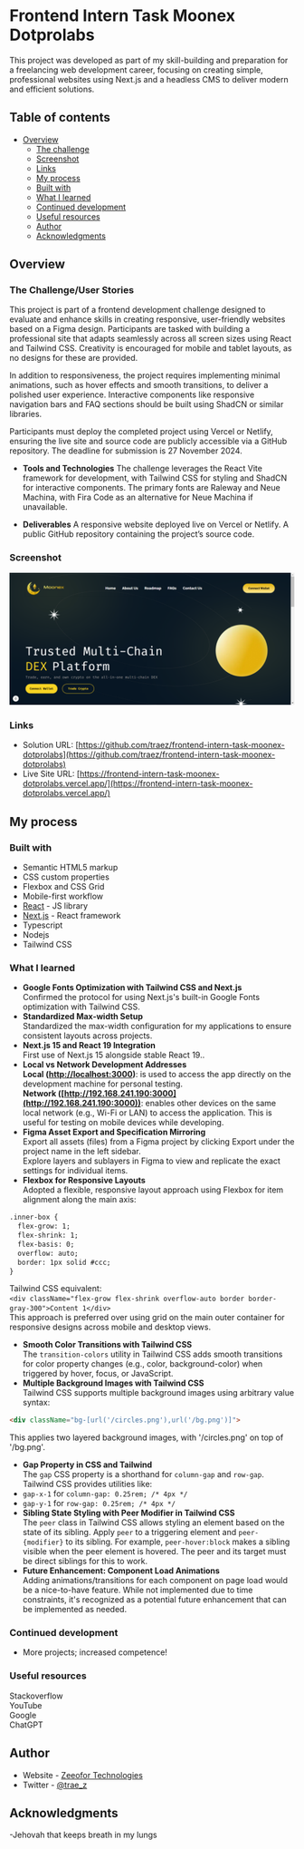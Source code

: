 # Frontend Intern Task Moonex Dotprolabs

This project was developed as part of my skill-building and preparation for a freelancing web development career, focusing on creating simple, professional websites using Next.js and a headless CMS to deliver modern and efficient solutions.

## Table of contents

- [Overview](#overview)
  - [The challenge](#the-challenge)
  - [Screenshot](#screenshot)
  - [Links](#links)
  - [My process](#my-process)
  - [Built with](#built-with)
  - [What I learned](#what-i-learned)
  - [Continued development](#continued-development)
  - [Useful resources](#useful-resources)
  - [Author](#author)
  - [Acknowledgments](#acknowledgments)

## Overview

### The Challenge/User Stories

This project is part of a frontend development challenge designed to evaluate and enhance skills in creating responsive, user-friendly websites based on a Figma design. Participants are tasked with building a professional site that adapts seamlessly across all screen sizes using React and Tailwind CSS. Creativity is encouraged for mobile and tablet layouts, as no designs for these are provided.

In addition to responsiveness, the project requires implementing minimal animations, such as hover effects and smooth transitions, to deliver a polished user experience. Interactive components like responsive navigation bars and FAQ sections should be built using ShadCN or similar libraries.

Participants must deploy the completed project using Vercel or Netlify, ensuring the live site and source code are publicly accessible via a GitHub repository. The deadline for submission is 27 November 2024. 

- **Tools and Technologies** 
The challenge leverages the React Vite framework for development, with Tailwind CSS for styling and ShadCN for interactive components. The primary fonts are Raleway and Neue Machina, with Fira Code as an alternative for Neue Machina if unavailable. 

- **Deliverables** 
A responsive website deployed live on Vercel or Netlify.
A public GitHub repository containing the project’s source code.

### Screenshot

![](/public/screenshot-desktop.png)

### Links

- Solution URL: [https://github.com/traez/frontend-intern-task-moonex-dotprolabs](https://github.com/traez/frontend-intern-task-moonex-dotprolabs)
- Live Site URL: [https://frontend-intern-task-moonex-dotprolabs.vercel.app/](https://frontend-intern-task-moonex-dotprolabs.vercel.app/)

## My process

### Built with

- Semantic HTML5 markup
- CSS custom properties
- Flexbox and CSS Grid
- Mobile-first workflow
- [React](https://reactjs.org/) - JS library
- [Next.js](https://nextjs.org/) - React framework
- Typescript
- Nodejs            
- Tailwind CSS      

### What I learned
   
- **Google Fonts Optimization with Tailwind CSS and Next.js**  
Confirmed the protocol for using Next.js's built-in Google Fonts optimization with Tailwind CSS.    
- **Standardized Max-width Setup**  
Standardized the max-width configuration for my applications to ensure consistent layouts across projects.
- **Next.js 15 and React 19 Integration**  
First use of Next.js 15 alongside stable React 19..
- **Local vs Network Development Addresses**  
**Local ([http://localhost:3000](http://localhost:3000))**: is used to access the app directly on the development machine for personal testing.  
**Network ([http://192.168.241.190:3000](http://192.168.241.190:3000))**: enables other devices on the same local network (e.g., Wi-Fi or LAN) to access the application. This is useful for testing on mobile devices while developing.
- **Figma Asset Export and Specification Mirroring**  
Export all assets (files) from a Figma project by clicking Export under the project name in the left sidebar.  
Explore layers and sublayers in Figma to view and replicate the exact settings for individual items.
- **Flexbox for Responsive Layouts**  
Adopted a flexible, responsive layout approach using Flexbox for item alignment along the main axis:  
```
.inner-box {
  flex-grow: 1;
  flex-shrink: 1;
  flex-basis: 0;
  overflow: auto;
  border: 1px solid #ccc;
}
```
Tailwind CSS equivalent:  
`<div className="flex-grow flex-shrink overflow-auto border border-gray-300">Content 1</div>`  
This approach is preferred over using grid on the main outer container for responsive designs across mobile and desktop views.
- **Smooth Color Transitions with Tailwind CSS**  
The `transition-colors` utility in Tailwind CSS adds smooth transitions for color property changes (e.g., color, background-color) when triggered by hover, focus, or JavaScript.
- **Multiple Background Images with Tailwind CSS**  
Tailwind CSS supports multiple background images using arbitrary value syntax:
```html
<div className="bg-[url('/circles.png'),url('/bg.png')]">
```
This applies two layered background images, with '/circles.png' on top of '/bg.png'.
- **Gap Property in CSS and Tailwind**  
The `gap` CSS property is a shorthand for `column-gap` and `row-gap`. Tailwind CSS provides utilities like:
- `gap-x-1` for `column-gap: 0.25rem; /* 4px */`
- `gap-y-1` for `row-gap: 0.25rem; /* 4px */`
- **Sibling State Styling with Peer Modifier in Tailwind CSS**  
The `peer` class in Tailwind CSS allows styling an element based on the state of its sibling. Apply `peer` to a triggering element and `peer-{modifier}` to its sibling. For example, `peer-hover:block` makes a sibling visible when the peer element is hovered. The peer and its target must be direct siblings for this to work.
- **Future Enhancement: Component Load Animations**  
Adding animations/transitions for each component on page load would be a nice-to-have feature. While not implemented due to time constraints, it's recognized as a potential future enhancement that can be implemented as needed.

### Continued development

- More projects; increased competence!

### Useful resources

Stackoverflow  
YouTube  
Google  
ChatGPT

## Author

- Website - [Zeeofor Technologies](https://zeeofortech.vercel.app/)
- Twitter - [@trae_z](https://twitter.com/trae_z)

## Acknowledgments

-Jehovah that keeps breath in my lungs
